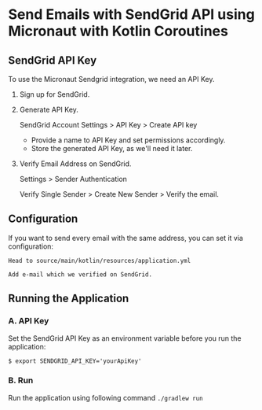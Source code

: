 # Send Emails with SendGrid API using Micronaut with Kotlin Coroutines

## SendGrid API Key

To use the Micronaut Sendgrid integration, we need an API Key.

1. Sign up for SendGrid.
2. Generate API Key.

    SendGrid Account Settings > API Key > Create API key
    - Provide a name to API Key and set permissions accordingly. 
    - Store the generated API Key, as we'll need it later.
3. Verify Email Address on SendGrid.

    Settings > Sender Authentication
    
    Verify Single Sender > Create New Sender > Verify the email.
    

## Configuration
If you want to send every email with the same address, you can set it via configuration:
    
    Head to source/main/kotlin/resources/application.yml
    
    Add e-mail which we verified on SendGrid.
 
## Running the Application
### A. API Key

  Set the SendGrid API Key as an environment variable before you run the application:
  
  `$ export SENDGRID_API_KEY='yourApiKey'`

### B. Run

  Run the application using following command
  `./gradlew run`
   
